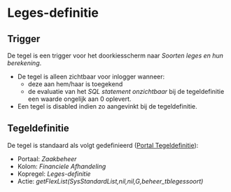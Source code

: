 # Leges-definitie

## Trigger

De tegel is een trigger voor het doorkiesscherm naar _Soorten leges en hun berekening_.

- De tegel is alleen zichtbaar voor inlogger wanneer:
  - deze aan hem/haar is toegekend
  - de evaluatie van het _SQL statement onzichtbaar_ bij de tegeldefinitie een waarde ongelijk aan 0 oplevert.
- Een tegel is disabled indien zo aangevinkt bij de tegeldefinitie.

## Tegeldefinitie

De tegel is standaard als volgt gedefinieerd ([Portal Tegeldefinitie](/docs/instellen_inrichten/portaldefinitie/portal_tegel.md)):

- Portaal: _Zaakbeheer_
- Kolom: _Financiele Afhandeling_
- Kopregel: _Leges-definitie_
- Actie: _getFlexList(SysStandardList,nil,nil,G,beheer_tblegessoort)_
